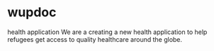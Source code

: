 # wupdoc
health application
We are a creating a new health application to help refugees get access to quality healthcare around the globe.
